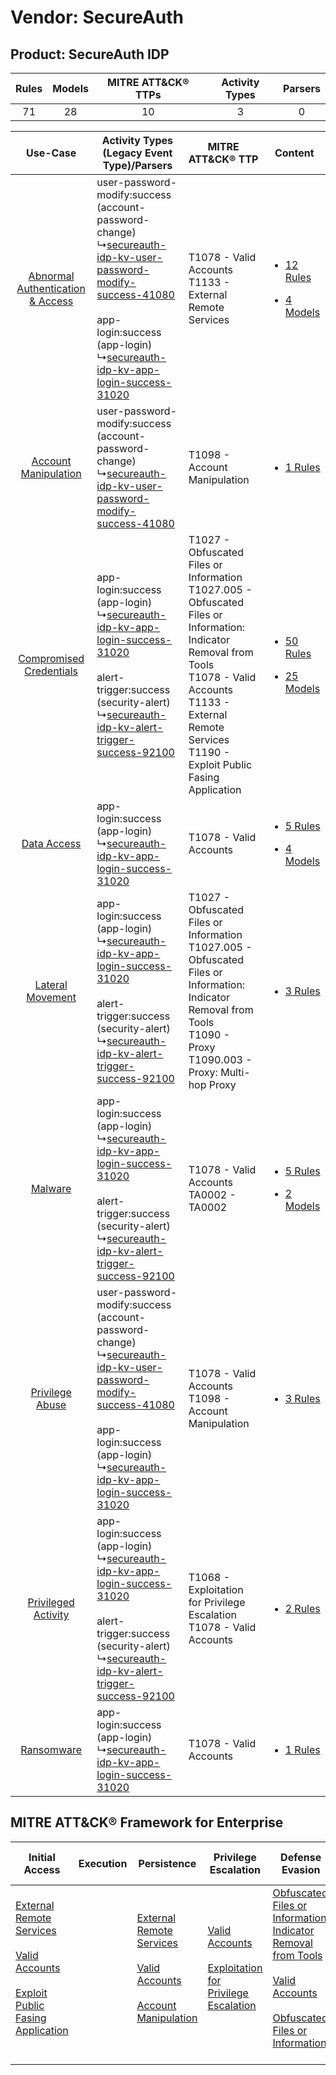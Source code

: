 Vendor: SecureAuth
==================
Product: SecureAuth IDP
-----------------------
| Rules | Models | MITRE ATT&CK® TTPs | Activity Types | Parsers |
|:-----:|:------:|:------------------:|:--------------:|:-------:|
|  71   |   28   |         10         |       3        |    0    |

|    Use-Case    | Activity Types (Legacy Event Type)/Parsers    | MITRE ATT&CK® TTP    | Content    |
|:----:| ---- | ---- | ---- |
| [Abnormal Authentication & Access](../../../UseCases/uc_abnormal_authentication_&_access.md) |  user-password-modify:success (account-password-change)<br> ↳[secureauth-idp-kv-user-password-modify-success-41080](Ps/pC_secureauthidpkvuserpasswordmodifysuccess41080.md)<br><br> app-login:success (app-login)<br> ↳[secureauth-idp-kv-app-login-success-31020](Ps/pC_secureauthidpkvapploginsuccess31020.md)<br> | T1078 - Valid Accounts<br>T1133 - External Remote Services<br>    | [<ul><li>12 Rules</li></ul><ul><li>4 Models</li></ul>](RM/r_m_secureauth_secureauth_idp_Abnormal_Authentication_&_Access.md) |
|    [Account Manipulation](../../../UseCases/uc_account_manipulation.md)    |  user-password-modify:success (account-password-change)<br> ↳[secureauth-idp-kv-user-password-modify-success-41080](Ps/pC_secureauthidpkvuserpasswordmodifysuccess41080.md)<br>    | T1098 - Account Manipulation<br>    | [<ul><li>1 Rules</li></ul>](RM/r_m_secureauth_secureauth_idp_Account_Manipulation.md)    |
|          [Compromised Credentials](../../../UseCases/uc_compromised_credentials.md)          |  app-login:success (app-login)<br> ↳[secureauth-idp-kv-app-login-success-31020](Ps/pC_secureauthidpkvapploginsuccess31020.md)<br><br> alert-trigger:success (security-alert)<br> ↳[secureauth-idp-kv-alert-trigger-success-92100](Ps/pC_secureauthidpkvalerttriggersuccess92100.md)<br>    | T1027 - Obfuscated Files or Information<br>T1027.005 - Obfuscated Files or Information: Indicator Removal from Tools<br>T1078 - Valid Accounts<br>T1133 - External Remote Services<br>T1190 - Exploit Public Fasing Application<br> | [<ul><li>50 Rules</li></ul><ul><li>25 Models</li></ul>](RM/r_m_secureauth_secureauth_idp_Compromised_Credentials.md)         |
|    [Data Access](../../../UseCases/uc_data_access.md)    |  app-login:success (app-login)<br> ↳[secureauth-idp-kv-app-login-success-31020](Ps/pC_secureauthidpkvapploginsuccess31020.md)<br>    | T1078 - Valid Accounts<br>    | [<ul><li>5 Rules</li></ul><ul><li>4 Models</li></ul>](RM/r_m_secureauth_secureauth_idp_Data_Access.md)    |
|    [Lateral Movement](../../../UseCases/uc_lateral_movement.md)    |  app-login:success (app-login)<br> ↳[secureauth-idp-kv-app-login-success-31020](Ps/pC_secureauthidpkvapploginsuccess31020.md)<br><br> alert-trigger:success (security-alert)<br> ↳[secureauth-idp-kv-alert-trigger-success-92100](Ps/pC_secureauthidpkvalerttriggersuccess92100.md)<br>    | T1027 - Obfuscated Files or Information<br>T1027.005 - Obfuscated Files or Information: Indicator Removal from Tools<br>T1090 - Proxy<br>T1090.003 - Proxy: Multi-hop Proxy<br>    | [<ul><li>3 Rules</li></ul>](RM/r_m_secureauth_secureauth_idp_Lateral_Movement.md)    |
|    [Malware](../../../UseCases/uc_malware.md)    |  app-login:success (app-login)<br> ↳[secureauth-idp-kv-app-login-success-31020](Ps/pC_secureauthidpkvapploginsuccess31020.md)<br><br> alert-trigger:success (security-alert)<br> ↳[secureauth-idp-kv-alert-trigger-success-92100](Ps/pC_secureauthidpkvalerttriggersuccess92100.md)<br>    | T1078 - Valid Accounts<br>TA0002 - TA0002<br>    | [<ul><li>5 Rules</li></ul><ul><li>2 Models</li></ul>](RM/r_m_secureauth_secureauth_idp_Malware.md)    |
|    [Privilege Abuse](../../../UseCases/uc_privilege_abuse.md)    |  user-password-modify:success (account-password-change)<br> ↳[secureauth-idp-kv-user-password-modify-success-41080](Ps/pC_secureauthidpkvuserpasswordmodifysuccess41080.md)<br><br> app-login:success (app-login)<br> ↳[secureauth-idp-kv-app-login-success-31020](Ps/pC_secureauthidpkvapploginsuccess31020.md)<br> | T1078 - Valid Accounts<br>T1098 - Account Manipulation<br>    | [<ul><li>3 Rules</li></ul>](RM/r_m_secureauth_secureauth_idp_Privilege_Abuse.md)    |
|    [Privileged Activity](../../../UseCases/uc_privileged_activity.md)    |  app-login:success (app-login)<br> ↳[secureauth-idp-kv-app-login-success-31020](Ps/pC_secureauthidpkvapploginsuccess31020.md)<br><br> alert-trigger:success (security-alert)<br> ↳[secureauth-idp-kv-alert-trigger-success-92100](Ps/pC_secureauthidpkvalerttriggersuccess92100.md)<br>    | T1068 - Exploitation for Privilege Escalation<br>T1078 - Valid Accounts<br>    | [<ul><li>2 Rules</li></ul>](RM/r_m_secureauth_secureauth_idp_Privileged_Activity.md)    |
|    [Ransomware](../../../UseCases/uc_ransomware.md)    |  app-login:success (app-login)<br> ↳[secureauth-idp-kv-app-login-success-31020](Ps/pC_secureauthidpkvapploginsuccess31020.md)<br>    | T1078 - Valid Accounts<br>    | [<ul><li>1 Rules</li></ul>](RM/r_m_secureauth_secureauth_idp_Ransomware.md)    |

MITRE ATT&CK® Framework for Enterprise
--------------------------------------
| Initial Access                                                                                                                                                                                                                         | Execution | Persistence                                                                                                                                                                                                               | Privilege Escalation                                                                                                                                          | Defense Evasion                                                                                                                                                                                                                                                               | Credential Access | Discovery | Lateral Movement | Collection | Command and Control                                                                                                                       | Exfiltration | Impact |
| -------------------------------------------------------------------------------------------------------------------------------------------------------------------------------------------------------------------------------------- | --------- | ------------------------------------------------------------------------------------------------------------------------------------------------------------------------------------------------------------------------- | ------------------------------------------------------------------------------------------------------------------------------------------------------------- | ----------------------------------------------------------------------------------------------------------------------------------------------------------------------------------------------------------------------------------------------------------------------------- | ----------------- | --------- | ---------------- | ---------- | ----------------------------------------------------------------------------------------------------------------------------------------- | ------------ | ------ |
| [External Remote Services](https://attack.mitre.org/techniques/T1133)<br><br>[Valid Accounts](https://attack.mitre.org/techniques/T1078)<br><br>[Exploit Public Fasing Application](https://attack.mitre.org/techniques/T1190)<br><br> |           | [External Remote Services](https://attack.mitre.org/techniques/T1133)<br><br>[Valid Accounts](https://attack.mitre.org/techniques/T1078)<br><br>[Account Manipulation](https://attack.mitre.org/techniques/T1098)<br><br> | [Valid Accounts](https://attack.mitre.org/techniques/T1078)<br><br>[Exploitation for Privilege Escalation](https://attack.mitre.org/techniques/T1068)<br><br> | [Obfuscated Files or Information: Indicator Removal from Tools](https://attack.mitre.org/techniques/T1027/005)<br><br>[Valid Accounts](https://attack.mitre.org/techniques/T1078)<br><br>[Obfuscated Files or Information](https://attack.mitre.org/techniques/T1027)<br><br> |                   |           |                  |            | [Proxy: Multi-hop Proxy](https://attack.mitre.org/techniques/T1090/003)<br><br>[Proxy](https://attack.mitre.org/techniques/T1090)<br><br> |              |        |